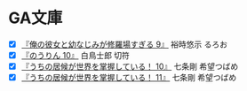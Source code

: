 # GA文庫

* [x] [『俺の彼女と幼なじみが修羅場すぎる 9』](http://www.amazon.co.jp/dp/4797382643/&tag=ikuyainfo-22) 裕時悠示 るろお
* [x] [『のうりん 10』](http://www.amazon.co.jp/dp/4797382333/&tag=ikuyainfo-22) 白鳥士郎 切符
* [x] [『うちの居候が世界を掌握している！ 10』](http://www.amazon.co.jp/dp/479738249X/&tag=ikuyainfo-22) 七条剛 希望つばめ
* [x] [『うちの居候が世界を掌握している！ 11』](http://www.amazon.co.jp/dp/4797383313/&tag=ikuyainfo-22) 七条剛 希望つばめ

